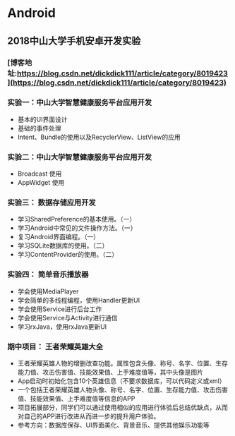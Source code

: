 # Android
## 2018中山大学手机安卓开发实验

### [博客地址:https://blog.csdn.net/dickdick111/article/category/8019423](https://blog.csdn.net/dickdick111/article/category/8019423)

### 实验一：中山大学智慧健康服务平台应用开发
 + 基本的UI界面设计
 + 基础的事件处理
 + Intent、Bundle的使用以及RecyclerView、ListView的应用


 ### 实验二：中山大学智慧健康服务平台应用开发
  + Broadcast 使用
  + AppWidget 使用

### 实验三： 数据存储应用开发

+ 学习SharedPreference的基本使用。（一）
+ 学习Android中常见的文件操作方法。（一）
+ 复习Android界面编程。（一）
+ 学习SQLite数据库的使用。（二）
+ 学习ContentProvider的使用。（二）

### 实验四： 简单音乐播放器

+ 学会使用MediaPlayer
+ 学会简单的多线程编程，使用Handler更新UI
+ 学会使用Service进行后台工作
+ 学会使用Service与Activity进行通信
+ 学习rxJava，使用rxJava更新UI

### 期中项目： 王者荣耀英雄大全

+ 王者荣耀英雄人物的增删改查功能。属性包含头像、称号、名字、位置、生存能力值、攻击伤害值、技能效果值、上手难度值等，其中头像是图片
+ App启动时初始化包含10个英雄信息（不要求数据库，可以代码定义或xml）
+ 一个包括王者荣耀英雄人物头像、称号、名字、位置、生存能力值、攻击伤害值、技能效果值、上手难度值等信息的APP
+ 项目拓展部分，同学们可以通过使用相似的应用进行体验后总结优缺点，从而对自己的APP进行改进从而进一步的提升用户体验。
+ 参考方向：数据库保存、UI界面美化、背景音乐、提供其他娱乐功能等

